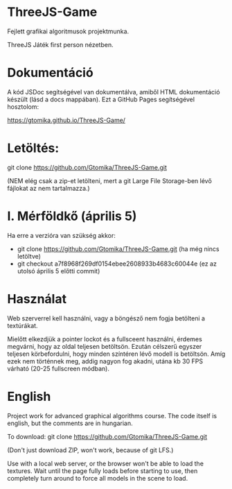 # ThreeJS-Game
Fejlett grafikai algoritmusok projektmunka.

ThreeJS Játék first person nézetben.

# Dokumentáció

A kód JSDoc segítségével van dokumentálva, amiből HTML dokumentáció készült (lásd a docs mappában).
Ezt a GitHub Pages segítségével hosztolom:

https://gtomika.github.io/ThreeJS-Game/

# Letöltés:

git clone https://github.com/Gtomika/ThreeJS-Game.git

(NEM elég csak a zip-et letölteni, mert a git Large File Storage-ben lévő fájlokat az nem tartalmazza.)

# I. Mérföldkő (április 5)

Ha erre a verzióra van szükség akkor:

* git clone https://github.com/Gtomika/ThreeJS-Game.git (ha még nincs letöltve)
* git checkout a7f8968f269df0154ebee2608933b4683c60044e (ez az utolsó április 5 előtti commit) 

# Használat

Web szerverrel kell használni, vagy a böngésző nem fogja betölteni a textúrákat.

Mielőtt elkezdjük a pointer lockot és a fullsceent használni, érdemes 
megvárni, hogy az oldal teljesen betöltsön. Ezután célszerű egyszer teljesen körbefordulni, 
hogy minden színtéren lévő modell is betöltsön. Amíg ezek nem történnek meg, addig 
nagyon fog akadni, utána kb 30 FPS várható (20-25 fullscreen módban).

# English

Project work for advanced graphical algorithms course.
The code itself is english, but the comments are in hungarian.

To download:
git clone https://github.com/Gtomika/ThreeJS-Game.git

(Don't just download ZIP, won't work, because of git LFS.)

Use with a local web server, or the browser won't be able to load the textures. Wait until the page 
fully loads before starting to use, then completely turn around to force all models in the scene to load.